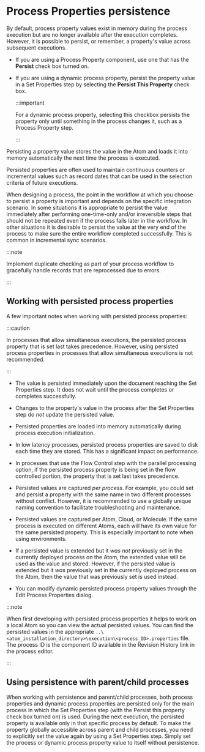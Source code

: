 # Process Properties persistence

<head>
  <meta name="guidename" content="Integration"/>
  <meta name="context" content="GUID-b1bee14e-607f-4b80-94db-481a0b04f69d"/>
</head>

By default, process property values exist in memory during the process execution but are no longer available after the execution completes. However, it is possible to persist, or remember, a property's value across subsequent executions.

- If you are using a Process Property component, use one that has the **Persist** check box turned on.

- If you are using a dynamic process property, persist the property value in a Set Properties step by selecting the **Persist This Property** check box.

  :::important

  For a dynamic process property, selecting this checkbox persists the property only until something in the process changes it, such as a Process Property step.

  :::

Persisting a property value stores the value in the Atom and loads it into memory automatically the next time the process is executed.

Persisted properties are often used to maintain continuous counters or incremental values such as record dates that can be used in the selection criteria of future executions.

When designing a process, the point in the workflow at which you choose to persist a property is important and depends on the specific integration scenario. In some situations it is appropriate to persist the value immediately after performing one-time-only and/or irreversible steps that should not be repeated even if the process fails later in the workflow. In other situations it is desirable to persist the value at the very end of the process to make sure the entire workflow completed successfully. This is common in incremental sync scenarios.

:::note

Implement duplicate checking as part of your process workflow to gracefully handle records that are reprocessed due to errors.

:::

## Working with persisted process properties

A few important notes when working with persisted process properties:

:::caution

In processes that allow simultaneous executions, the persisted process property that is set last takes precedence. However, using persisted process properties in processes that allow simultaneous executions is not recommended.

:::

- The value is persisted immediately upon the document reaching the Set Properties step. It does not wait until the process completes or completes successfully.

- Changes to the property's value in the process after the Set Properties step do *not* update the persisted value.

- Persisted properties are loaded into memory automatically during process execution initialization.

- In low latency processes, persisted process properties are saved to disk each time they are stored. This has a significant impact on performance.

- In processes that use the Flow Control step with the parallel processing option, if the persisted process property is being set in the flow controlled portion, the property that is set last takes precedence.

- Persisted values are captured *per process*. For example, you could set and persist a property with the same name in two different processes without conflict. However, it is recommended to use a globally unique naming convention to facilitate troubleshooting and maintenance.

- Persisted values are captured per Atom, Cloud, or Molecule. If the same process is executed on different Atoms, each will have its own value for the same persisted property. This is especially important to note when using environments.

- If a persisted value is extended but it *was not* previously set in the currently deployed process on the Atom, the extended value will be used as the value and stored. However, if the persisted value is extended but it *was* previously set in the currently deployed process on the Atom, then the value that was previously set is used instead.

- You can modify dynamic persisted process property values through the Edit Process Properties dialog.

:::note

When first developing with persisted process properties it helps to work on a local Atom so you can view the actual persisted values. You can find the persisted values in the appropriate `..\<atom_installation_directory>\execution\<process_ID>.properties` file. The process ID is the component ID available in the Revision History link in the process editor.

:::

## Using persistence with parent/child processes

When working with persistence and parent/child processes, both process properties and dynamic process properties are persisted only for the main process in which the Set Properties step (with the Persist this property check box turned on) is used. During the next execution, the persisted property is available only in that specific process by default. To make the property globally accessible across parent and child processes, you need to explicitly set the value again by using a Set Properties step. Simply set the process or dynamic process property value to itself without persistence.
